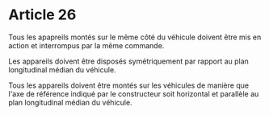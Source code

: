 # Article 26

Tous les apapreils montés sur le même côté du véhicule doivent être mis en action et interrompus par la même commande.

Les appareils doivent être disposés symétriquement par rapport au plan longitudinal médian du véhicule.

Tous les appareils doivent être montés sur les véhicules de manière que l'axe de référence indiqué par le constructeur soit horizontal et parallèle au plan longitudinal médian du véhicule.
